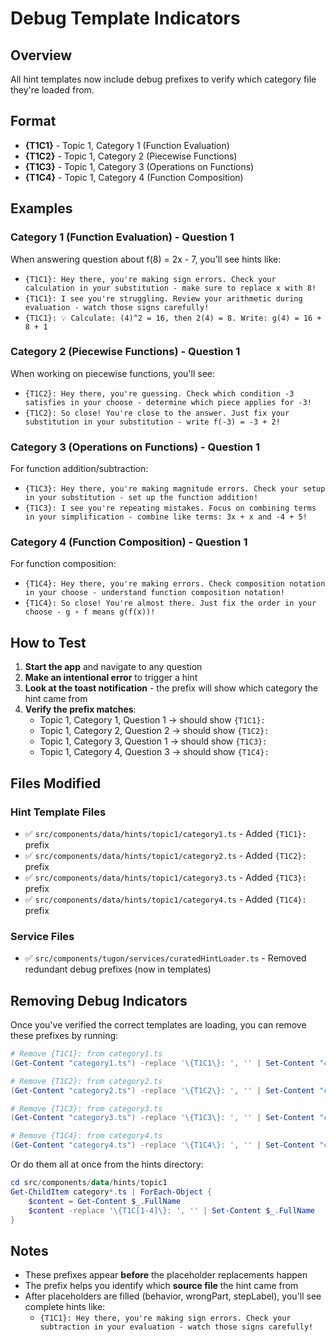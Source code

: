 # Debug Template Indicators

## Overview

All hint templates now include debug prefixes to verify which category file they're loaded from.

## Format

- **{T1C1}** - Topic 1, Category 1 (Function Evaluation)
- **{T1C2}** - Topic 1, Category 2 (Piecewise Functions)
- **{T1C3}** - Topic 1, Category 3 (Operations on Functions)
- **{T1C4}** - Topic 1, Category 4 (Function Composition)

## Examples

### Category 1 (Function Evaluation) - Question 1

When answering question about f(8) = 2x - 7, you'll see hints like:

- `{T1C1}: Hey there, you're making sign errors. Check your calculation in your substitution - make sure to replace x with 8!`
- `{T1C1}: I see you're struggling. Review your arithmetic during evaluation - watch those signs carefully!`
- `{T1C1}: 💡 Calculate: (4)^2 = 16, then 2(4) = 8. Write: g(4) = 16 + 8 + 1`

### Category 2 (Piecewise Functions) - Question 1

When working on piecewise functions, you'll see:

- `{T1C2}: Hey there, you're guessing. Check which condition -3 satisfies in your choose - determine which piece applies for -3!`
- `{T1C2}: So close! You're close to the answer. Just fix your substitution in your substitution - write f(-3) = -3 + 2!`

### Category 3 (Operations on Functions) - Question 1

For function addition/subtraction:

- `{T1C3}: Hey there, you're making magnitude errors. Check your setup in your substitution - set up the function addition!`
- `{T1C3}: I see you're repeating mistakes. Focus on combining terms in your simplification - combine like terms: 3x + x and -4 + 5!`

### Category 4 (Function Composition) - Question 1

For function composition:

- `{T1C4}: Hey there, you're making errors. Check composition notation in your choose - understand function composition notation!`
- `{T1C4}: So close! You're almost there. Just fix the order in your choose - g ∘ f means g(f(x))!`

## How to Test

1. **Start the app** and navigate to any question
2. **Make an intentional error** to trigger a hint
3. **Look at the toast notification** - the prefix will show which category the hint came from
4. **Verify the prefix matches**:
   - Topic 1, Category 1, Question 1 → should show `{T1C1}:`
   - Topic 1, Category 2, Question 2 → should show `{T1C2}:`
   - Topic 1, Category 3, Question 1 → should show `{T1C3}:`
   - Topic 1, Category 4, Question 3 → should show `{T1C4}:`

## Files Modified

### Hint Template Files

- ✅ `src/components/data/hints/topic1/category1.ts` - Added `{T1C1}:` prefix
- ✅ `src/components/data/hints/topic1/category2.ts` - Added `{T1C2}:` prefix
- ✅ `src/components/data/hints/topic1/category3.ts` - Added `{T1C3}:` prefix
- ✅ `src/components/data/hints/topic1/category4.ts` - Added `{T1C4}:` prefix

### Service Files

- ✅ `src/components/tugon/services/curatedHintLoader.ts` - Removed redundant debug prefixes (now in templates)

## Removing Debug Indicators

Once you've verified the correct templates are loading, you can remove these prefixes by running:

```powershell
# Remove {T1C1}: from category1.ts
(Get-Content "category1.ts") -replace '\{T1C1\}: ', '' | Set-Content "category1.ts"

# Remove {T1C2}: from category2.ts
(Get-Content "category2.ts") -replace '\{T1C2\}: ', '' | Set-Content "category2.ts"

# Remove {T1C3}: from category3.ts
(Get-Content "category3.ts") -replace '\{T1C3\}: ', '' | Set-Content "category3.ts"

# Remove {T1C4}: from category4.ts
(Get-Content "category4.ts") -replace '\{T1C4\}: ', '' | Set-Content "category4.ts"
```

Or do them all at once from the hints directory:

```powershell
cd src/components/data/hints/topic1
Get-ChildItem category*.ts | ForEach-Object {
    $content = Get-Content $_.FullName
    $content -replace '\{T1C[1-4]\}: ', '' | Set-Content $_.FullName
}
```

## Notes

- These prefixes appear **before** the placeholder replacements happen
- The prefix helps you identify which **source file** the hint came from
- After placeholders are filled (behavior, wrongPart, stepLabel), you'll see complete hints like:
  - `{T1C1}: Hey there, you're making sign errors. Check your subtraction in your evaluation - watch those signs carefully!`
